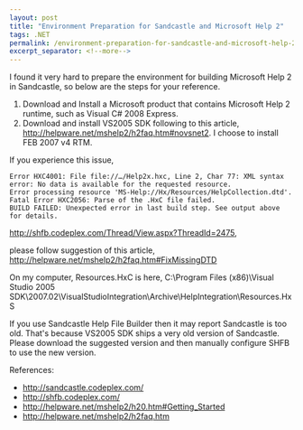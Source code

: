 ```yaml
---
layout: post
title: "Environment Preparation for Sandcastle and Microsoft Help 2"
tags: .NET
permalink: /environment-preparation-for-sandcastle-and-microsoft-help-2-5dc393d6cd66
excerpt_separator: <!--more-->
---
```

I found it very hard to prepare the environment for building Microsoft Help 2 in Sandcastle, so below are the steps for your reference.
<!--more-->

1. Download and Install a Microsoft product that contains Microsoft Help 2 runtime, such as Visual C# 2008 Express.
1. Download and install VS2005 SDK following to this article,
http://helpware.net/mshelp2/h2faq.htm#novsnet2. I choose to install FEB 2007 v4 RTM.

If you experience this issue,

``` text
Error HXC4001: File file://…/Help2x.hxc, Line 2, Char 77: XML syntax error: No data is available for the requested resource.
Error processing resource 'MS-Help://Hx/Resources/HelpCollection.dtd'.
Fatal Error HXC2056: Parse of the .HxC file failed.
BUILD FAILED: Unexpected error in last build step. See output above for details.
```
http://shfb.codeplex.com/Thread/View.aspx?ThreadId=2475,

please follow suggestion of this article,
http://helpware.net/mshelp2/h2faq.htm#FixMissingDTD


On my computer, Resources.HxC is here, C:\Program Files (x86)\Visual Studio 2005 SDK\2007.02\VisualStudioIntegration\Archive\HelpIntegration\Resources.HxS

If you use Sandcastle Help File Builder then it may report Sandcastle is too old. That's because VS2005 SDK ships a very old version of Sandcastle. Please download the suggested version and then manually configure SHFB to use the new version.

References:

* http://sandcastle.codeplex.com/
* http://shfb.codeplex.com/
* http://helpware.net/mshelp2/h20.htm#Getting_Started
* http://helpware.net/mshelp2/h2faq.htm
